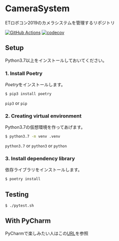 # CameraSystem
ETロボコン2019のカメラシステムを管理するリポジトリ

[![GitHub Actions](https://github.com/KatLab-MiyazakiUniv/CameraSystem/workflows/Pytest%20and%20Report%20coverage/badge.svg)](https://github.com/KatLab-MiyazakiUniv/CameraSystem/actions) [![codecov](https://codecov.io/gh/KatLab-MiyazakiUniv/CameraSystem/branch/master/graph/badge.svg)](https://codecov.io/gh/KatLab-MiyazakiUniv/CameraSystem)

## Setup
Python3.7以上をインストールしておいてください。

### 1. Install Poetry
*Poetry*をインストールします。

```bash
$ pip3 install poetry
```

`pip3` or `pip`

### 2. Creating virtual environment
Python3.7の仮想環境を作ってあげます。

```bash
$ python3.7 -m venv .venv
```

`python3.7` or `python3` or `python`


### 3. Install dependency library
依存ライブラリをインストールします。

```bash
$ poetry install
```

## Testing

```bash
$ ./pytest.sh
```

## With PyCharm
PyCharmで楽しみたい人はこの[URL](https://github.com/KatLab-MiyazakiUniv/CameraSystem/wiki/Pycharm-with-Poerty)を参照
